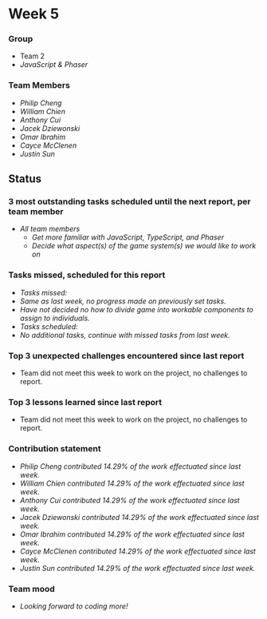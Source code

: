 # Week 5

### Group

 * Team 2
 * *JavaScript & Phaser*

### Team Members

 * *Philip Cheng*
 * *William Chien*
 * *Anthony Cui*
 * *Jacek Dziewonski*
 * *Omar Ibrahim*
 * *Cayce McClenen*
 * *Justin Sun*

## Status

### 3 most outstanding tasks scheduled until the next report, per team member

 * *All team members*
   * *Get more familiar with JavaScript, TypeScript, and Phaser*
   * *Decide what aspect(s) of the game system(s) we would like to work on*

### Tasks missed, scheduled for this report
 
 * *Tasks missed:*
 * *Same as last week, no progress made on previously set tasks.*
 * *Have not decided no how to divide game into workable components to assign to individuals.*
 * *Tasks scheduled:* 
 * *No additional tasks, continue with missed tasks from last week.*

### Top 3 unexpected challenges encountered since last report

 * Team did not meet this week to work on the project, no challenges to report.

### Top 3 lessons learned since last report

 *  Team did not meet this week to work on the project, no challenges to report.

### Contribution statement

 * *Philip Cheng contributed 14.29% of the work effectuated since last week.*
 * *William Chien contributed 14.29% of the work effectuated since last week.*
 * *Anthony Cui contributed 14.29% of the work effectuated since last week.*
 * *Jacek Dziewonski contributed 14.29% of the work effectuated since last week.*
 * *Omar Ibrahim contributed 14.29% of the work effectuated since last week.*
 * *Cayce McClenen contributed 14.29% of the work effectuated since last week.*
 * *Justin Sun contributed 14.29% of the work effectuated since last week.*

### Team mood

 * *Looking forward to coding more!*
